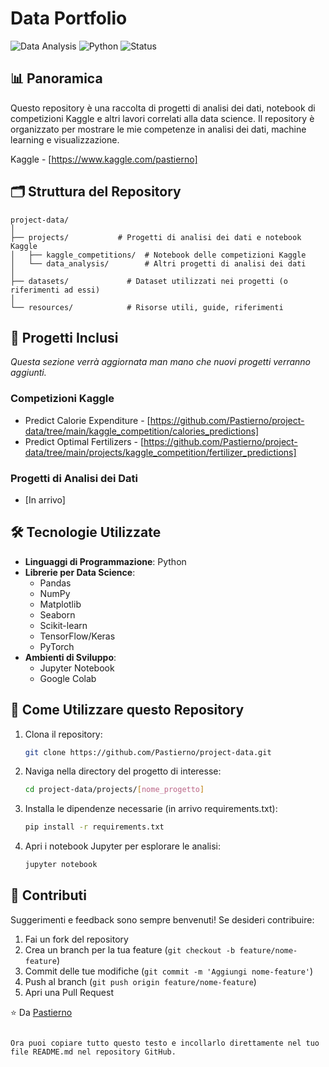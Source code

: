 # Data Portfolio

![Data Analysis](https://img.shields.io/badge/Data%20Analysis-Portfolio-blue)
![Python](https://img.shields.io/badge/Python-3.x-yellow)
![Status](https://img.shields.io/badge/Status-In%20Progress-green)

## 📊 Panoramica

Questo repository è una raccolta di progetti di analisi dei dati, notebook di competizioni Kaggle e altri lavori correlati alla data science. Il repository è organizzato per mostrare le mie competenze in analisi dei dati, machine learning e visualizzazione.

Kaggle - [https://www.kaggle.com/pastierno]
## 🗂️ Struttura del Repository

```
project-data/
│
├── projects/           # Progetti di analisi dei dati e notebook Kaggle
│   ├── kaggle_competitions/  # Notebook delle competizioni Kaggle
│   └── data_analysis/        # Altri progetti di analisi dei dati
│
├── datasets/             # Dataset utilizzati nei progetti (o riferimenti ad essi)
│
└── resources/            # Risorse utili, guide, riferimenti
```

## 🚀 Progetti Inclusi

*Questa sezione verrà aggiornata man mano che nuovi progetti verranno aggiunti.*

### Competizioni Kaggle
- Predict Calorie Expenditure - [https://github.com/Pastierno/project-data/tree/main/kaggle_competition/calories_predictions]
- Predict Optimal Fertilizers - [https://github.com/Pastierno/project-data/tree/main/projects/kaggle_competition/fertilizer_predictions]

### Progetti di Analisi dei Dati
- [In arrivo]

## 🛠️ Tecnologie Utilizzate

- **Linguaggi di Programmazione**: Python
- **Librerie per Data Science**: 
  - Pandas
  - NumPy
  - Matplotlib
  - Seaborn
  - Scikit-learn
  - TensorFlow/Keras
  - PyTorch
- **Ambienti di Sviluppo**:
  - Jupyter Notebook
  - Google Colab

## 📝 Come Utilizzare questo Repository

1. Clona il repository:
   ```bash
   git clone https://github.com/Pastierno/project-data.git
   ```

2. Naviga nella directory del progetto di interesse:
   ```bash
   cd project-data/projects/[nome_progetto]
   ```

3. Installa le dipendenze necessarie (in arrivo requirements.txt):
   ```bash
   pip install -r requirements.txt
   ```

4. Apri i notebook Jupyter per esplorare le analisi:
   ```bash
   jupyter notebook
   ```

## 🤝 Contributi

Suggerimenti e feedback sono sempre benvenuti! Se desideri contribuire:

1. Fai un fork del repository
2. Crea un branch per la tua feature (`git checkout -b feature/nome-feature`)
3. Commit delle tue modifiche (`git commit -m 'Aggiungi nome-feature'`)
4. Push al branch (`git push origin feature/nome-feature`)
5. Apri una Pull Request


⭐️ Da [Pastierno](https://github.com/Pastierno)
```

Ora puoi copiare tutto questo testo e incollarlo direttamente nel tuo file README.md nel repository GitHub.
